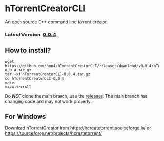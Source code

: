 # hTorrentCreatorCLI
An open source C++ command line torrent creator.

### Latest Version: <ins>0.0.4</ins>

## How to install?
```
wget https://github.com/hon4/hTorrentCreatorCLI/releases/download/v0.0.4/hTorrentCreatorCLI-0.0.4.tar.gz
tar -xf hTorrentCreatorCLI-0.0.4.tar.gz
cd hTorrentCreatorCLI-0.0.4
make
make install
```
Do ***NOT*** clone the main branch, use the [releases](https://github.com/hon4/hTorrentCreatorCLI/releases). The main branch has changing code and may not work properly.

## For Windows
Download hTorrentCreator from
https://hcreatetorrent.sourceforge.io/
or
https://sourceforge.net/projects/hcreatetorrent/
